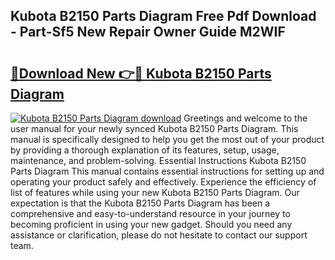 ## Kubota B2150 Parts Diagram Free Pdf Download - Part-Sf5 New Repair Owner Guide M2WIF

# <h2><a href="http://dfqya2v.blite.top/?on=Kubota+B2150+Parts+Diagram">🔗Download New 👉🔴 Kubota B2150 Parts Diagram</a></h2>

[![Kubota B2150 Parts Diagram download](https://i.imgur.com/lujVjoI.png)](http://dfqya2v.blite.top/?on=Kubota+B2150+Parts+Diagram)
Greetings and welcome to the user manual for your newly synced Kubota B2150 Parts Diagram. This manual is specifically designed to help you get the most out of your product by providing a thorough explanation of its features, setup, usage, maintenance, and problem-solving. Essential Instructions Kubota B2150 Parts Diagram This manual contains essential instructions for setting up and operating your product safely and effectively. Experience the efficiency of list of features while using your new Kubota B2150 Parts Diagram. Our expectation is that the Kubota B2150 Parts Diagram has been a comprehensive and easy-to-understand resource in your journey to becoming proficient in using your new gadget. Should you need any assistance or clarification, please do not hesitate to contact our support team.
